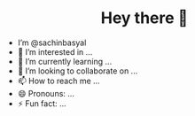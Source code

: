 <h1 align="center">Hey there 👋</h1>

- I’m @sachinbasyal
- 👀 I’m interested in ...
- 🌱 I’m currently learning ...
- 💞️ I’m looking to collaborate on ...
- 📫 How to reach me ...
- 😄 Pronouns: ...
- ⚡ Fun fact: ...

<!---
sachinbasyal/sachinbasyal is a ✨ special ✨ repository because its `README.md` (this file) appears on your GitHub profile.
You can click the Preview link to take a look at your changes.
--->
